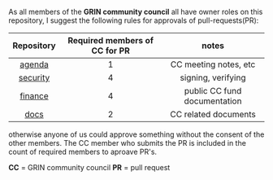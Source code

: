 As all members of the **GRIN community council**  all have owner roles on this repository,  I suggest the following rules for approvals of pull-requests(PR):

**Repository**|  Required members of CC for PR |  notes      
:-----:|:-----:|:-----:|
[agenda](https://github.com/grincc/agenda) | 1 |  CC meeting notes, etc
[security](https://github.com/grincc/security) | 4 | signing, verifying
[finance](https://github.com/grincc/finance) | 4 | public CC fund documentation
[docs](https://github.com/grincc/docs) | 2 | CC related documents 

otherwise anyone of us could approve something without the consent of the other members. 
The CC member who submits the PR is included in the count of required members to aproave PR's.

**CC** = GRIN community council 
**PR** = pull request
